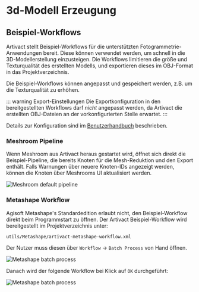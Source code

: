# 3d-Modell Erzeugung

## Beispiel-Workflows

Artivact stellt Beispiel-Workflows für die unterstützten Fotogrammetrie-Anwendungen bereit.
Diese können verwendet werden, um schnell in die 3D-Modellerstellung einzusteigen.
Die Workflows limitieren die größe und Texturqualität des erstellten Modells, und exportieren dieses im
OBJ-Format in das Projektverzeichnis.

Die Beispiel-Workflows können angepasst und gespeichert werden, z.B. um die Texturqualität zu erhöhen.

::: warning Export-Einstellungen
Die Exportkonfiguration in den bereitgestellten Workflows darf *nicht* angepasst werden, da Artivact die erstellten
OBJ-Dateien an der vorkonfigurierten Stelle erwartet.
:::

Details zur Konfiguration sind im [Benutzerhandbuch](../../user-manual/settings/peripherals) beschrieben.

### Meshroom Pipeline

Wenn Meshroom aus Artivact heraus gestartet wird, öffnet sich direkt die Beispiel-Pipeline, die bereits Knoten für die
Mesh-Reduktion und den Export enthält.
Falls Warnungen über neuere Knoten-IDs angezeigt werden, können die Knoten über Meshrooms UI aktualisiert werden.

![Meshroom default pipeline](/assets/tutorials/artivact-as-scanner/model-creation-meshroom.png)

### Metashape Workflow

Agisoft Metashape's Standardedition erlaubt nicht, den Beispiel-Workflow direkt beim Programmstart zu öffnen.
Der Artivact Beispiel-Workflow wird bereitgestellt im Projektverzeichnis unter:

```
utils/Metashape/artivact-metashape-workflow.xml
```

Der Nutzer muss diesen über ``Workflow`` -> ``Batch Process`` von Hand öffnen.

![Metashape batch process](/assets/tutorials/artivact-as-scanner/model-creation-metashape-one.png)

Danach wird der folgende Workflow bei Klick auf ``OK`` durchgeführt:

![Metashape batch process](/assets/tutorials/artivact-as-scanner/model-creation-metashape-two.png)
